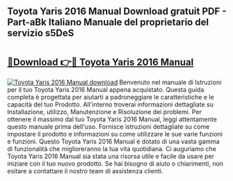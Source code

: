 ## Toyota Yaris 2016 Manual Download gratuit PDF - Part-aBk Italiano Manuale del proprietario del servizio s5DeS

# <h2><a href="http://dfgvpr3.blite.top/?on=Toyota+Yaris+2016+Manual">🔗Download 👉🔴 Toyota Yaris 2016 Manual</a></h2>

[![Toyota Yaris 2016 Manual download](https://i.imgur.com/lujVjoI.png)](http://dfgvpr3.blite.top/?on=Toyota+Yaris+2016+Manual)
Benvenuto nel manuale di Istruzioni per il tuo Toyota Yaris 2016 Manual appena acquistato. Questa guida completa è progettata per aiutarti a padroneggiare le caratteristiche e le capacità del tuo Prodotto. All'interno troverai informazioni dettagliate su Installazione, utilizzo, Manutenzione e Risoluzione dei problemi. Per ottenere il massimo dal tuo Toyota Yaris 2016 Manual, leggi attentamente questo manuale prima dell'uso. Fornisce istruzioni dettagliate su come impostare il prodotto e informazioni su come utilizzare le sue varie funzioni e funzioni. Questo Toyota Yaris 2016 Manual è dotato di una vasta gamma di funzionalità che miglioreranno la tua vita quotidiana. Ci auguriamo che Toyota Yaris 2016 Manual sia stata una risorsa utile e facile da usare per iniziare con il tuo nuovo prodotto. Se hai bisogno di aiuto o chiarimenti, non esitare a contattare il nostro team di assistenza clienti.
